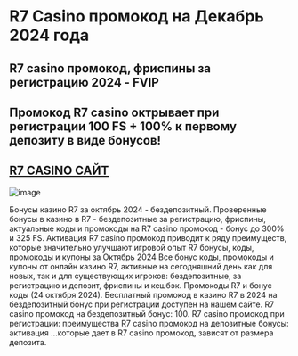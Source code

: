 # R7 Casino промокод на Декабрь 2024 года

## R7 casino промокод, фриспины за регистрацию 2024 - FVIP
## Промокод R7 casino октрывает при регистрации 100 FS + 100% к первому депозиту в виде бонусов!
## [R7 CASINO САЙТ](https://linkcasino.ru/r7_casino)

![image](https://github.com/user-attachments/assets/d680ea2a-239c-42f4-a4b4-3ad1defafb5c)


Бонусы казино R7 за октябрь 2024 - бездепозитный. Проверенные бонусы в казино в R7 - бездепозитные за регистрацию, фриспины, актуальные коды и промокоды на R7 casino промокод - бонус до 300% и 325 FS. Активация R7 casino промокод приводит к ряду преимуществ, которые значительно улучшают игровой опыт R7 бонусы, коды, промокоды и купоны за Октябрь 2024 Все бонус коды, промокоды и купоны от онлайн казино R7, активные на сегодняшний день как для новых, так и для существующих игроков: бездепозитные, за регистрацию и депозит, фриспины и кешбэк. Промокоды R7 и бонус коды (24 октября 2024). Бесплатный промокод в казино R7 в 2024 на бездепозитный бонус при регистрации доступен на нашем сайте. R7 casino промокод на бездепозитный бонус: 100. R7 casino промокод при регистрации: преимущества R7 casino промокод на депозитные бонусы: активация ...которые дает в R7 casino промокод, зависят от размера депозита.

